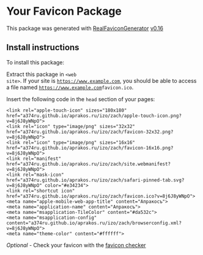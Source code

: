 # Your Favicon Package

This package was generated with [RealFaviconGenerator](https://realfavicongenerator.net/) [v0.16](https://realfavicongenerator.net/change_log#v0.16)

## Install instructions

To install this package:

Extract this package in <code>&lt;web site&gt;<?php echo /a374ru.github.io/aprakos.ru/izo/zach/ ?></code>. If your site is <code>https://www.example.com</code>, you should be able to access a file named <code>https://www.example.com<?php echo /a374ru.github.io/aprakos.ru/izo/zach/ ?>favicon.ico</code>.

Insert the following code in the `head` section of your pages:

    <link rel="apple-touch-icon" sizes="180x180" href="a374ru.github.io/aprakos.ru/izo/zach/apple-touch-icon.png?v=8j6J8yWNpO">
    <link rel="icon" type="image/png" sizes="32x32" href="a374ru.github.io/aprakos.ru/izo/zach/favicon-32x32.png?v=8j6J8yWNpO">
    <link rel="icon" type="image/png" sizes="16x16" href="a374ru.github.io/aprakos.ru/izo/zach/favicon-16x16.png?v=8j6J8yWNpO">
    <link rel="manifest" href="a374ru.github.io/aprakos.ru/izo/zach/site.webmanifest?v=8j6J8yWNpO">
    <link rel="mask-icon" href="a374ru.github.io/aprakos.ru/izo/zach/safari-pinned-tab.svg?v=8j6J8yWNpO" color="#e34234">
    <link rel="shortcut icon" href="a374ru.github.io/aprakos.ru/izo/zach/favicon.ico?v=8j6J8yWNpO">
    <meta name="apple-mobile-web-app-title" content="Апракосъ">
    <meta name="application-name" content="Апракосъ">
    <meta name="msapplication-TileColor" content="#da532c">
    <meta name="msapplication-config" content="a374ru.github.io/aprakos.ru/izo/zach/browserconfig.xml?v=8j6J8yWNpO">
    <meta name="theme-color" content="#ffffff">

*Optional* - Check your favicon with the [favicon checker](https://realfavicongenerator.net/favicon_checker)

